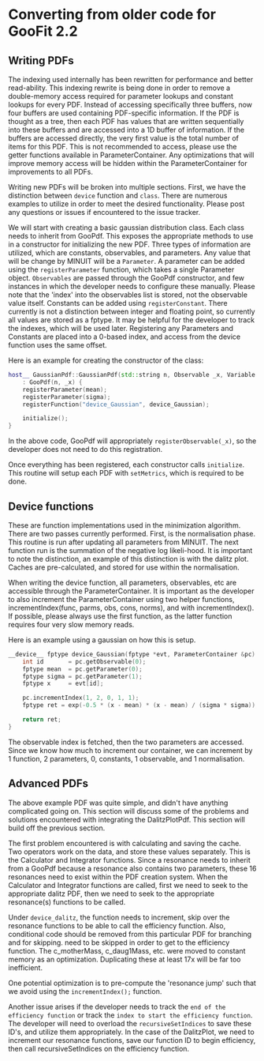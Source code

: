 # Converting from older code for GooFit 2.2

## Writing PDFs

The indexing used internally has been rewritten for performance and better read-ability.  This indexing rewrite is being done in order to remove a double-memory access required for parameter lookups and constant lookups for every PDF.  Instead of accessing specifically three buffers, now four buffers are used containing PDF-specific information.  If the PDF is thought as a tree, then each PDF has values that are written sequentially into these buffers and are accessed into a 1D buffer of information.  If the buffers are accessed directly, the very first value is the total number of items for this PDF.  This is not recommended to access, please use the getter functions available in ParameterContainer.  Any optimizations that will improve memory access will be hidden within the ParameterContainer for improvements to all PDFs.

Writing new PDFs will be broken into multiple sections.  First, we have the distinction between `device` function and `class`.  There are numerous examples to utilize in order to meet the desired functionality.  Please post any questions or issues if encountered to the issue tracker.

We will start with creating a basic gaussian distribution class.  Each class needs to inherit from GooPdf.  This exposes the appropriate methods to use in a constructor for initializing the new PDF.  Three types of information are utilized, which are constants, observables, and parameters.  Any value that will be change by MINUIT will be a `Parameter`.  A parameter can be added using the `registerParameter` function, which takes a single Parameter object.  `Observables` are passed through the GooPdf constructor, and few instances in which the developer needs to configure these manually.  Please note that the 'index' into the observables list is stored, not the observable value itself.  Constants can be added using `registerConstant`.  There currently is not a distinction between integer and floating point, so currently all values are stored as a fptype.  It may be helpful for the developer to track the indexes, which will be used later.  Registering any Parameters and Constants are placed into a 0-based index, and access from the device function uses the same offset.

Here is an example for creating the constructor of the class:

```cpp
host__ GaussianPdf::GaussianPdf(std::string n, Observable _x, Variable mean, Variable sigma)
    : GooPdf(n, _x) {
    registerParameter(mean);
    registerParameter(sigma);
    registerFunction("device_Gaussian", device_Gaussian);

    initialize();
}
```

In the above code, GooPdf will appropriately `registerObservable(_x)`, so the developer does not need to do this registration.

Once everything has been registered, each constructor calls `initialize`.  This routine will setup each PDF with `setMetrics`, which is required to be done.


## Device functions

These are function implementations used in the minimization algorithm.  There are two passes currently performed.  First, is the normalisation phase.  This routine is run after updating all parameters from MINUIT.  The next function run is the summation of the negative log likeli-hood.  It is important to note the distinction, an example of this distinction is with the dalitz plot.  Caches are pre-calculated, and stored for use within the normalisation.

When writing the device function, all parameters, observables, etc are accessible through the ParameterContainer.  It is important as the developer to also increment the ParameterContainer using two helper functions, incrementIndex(func, parms, obs, cons, norms), and with incrementIndex().  If possible, please always use the first function, as the latter function requires four very slow memory reads.

Here is an example using a gaussian on how this is setup.

```cpp
__device__ fptype device_Gaussian(fptype *evt, ParameterContainer &pc) {
    int id       = pc.getObservable(0);
    fptype mean  = pc.getParameter(0);
    fptype sigma = pc.getParameter(1);
    fptype x     = evt[id];

    pc.incrementIndex(1, 2, 0, 1, 1);
    fptype ret = exp(-0.5 * (x - mean) * (x - mean) / (sigma * sigma));

    return ret;
}
```

The observable index is fetched, then the two parameters are accessed.  Since we know how much to increment our container, we can increment by 1 function, 2 parameters, 0, constants, 1 observable, and 1 normalisation.  


## Advanced PDFs

The above example PDF was quite simple, and didn't have anything complicated going on.  This section will discuss some of the problems and solutions encountered with integrating the DalitzPlotPdf.  This section will build off the previous section.

The first problem encountered is with calculating and saving the cache.  Two operators work on the data, and store these values separately.  This is the Calculator and Integrator functions.  Since a resonance needs to inherit from a GooPdf because a resonance also contains two parameters, these 16 resonances need to exist within the PDF creation system.  When the Calculator and Integrator functions are called, first we need to seek to the appropriate dalitz PDF, then we need to seek to the appropriate resonance(s) functions to be called.  

Under `device_dalitz`, the function needs to increment, skip over the resonance functions to be able to call the efficiency function.  Also, conditional code should be removed from this particular PDF for branching and for skipping.  need to be skipped in order to get to the efficiency function.  The c_motherMass, c_daug1Mass, etc. were moved to constant memory as an optimization.  Duplicating these at least 17x will be far too inefficient.

One potential optimization is to pre-compute the 'resonance jump' such that we avoid using the `incrementIndex();` function.  

Another issue arises if the developer needs to track the `end of the efficiency function` or track the `index to start the efficiency function`.  The developer will need to overload the `recursiveSetIndices` to save these ID's, and utilize them appropriately.  In the case of the DalitzPlot, we need to increment our resonance functions, save our function ID to begin efficiency, then call recursiveSetIndices on the efficiency function.
